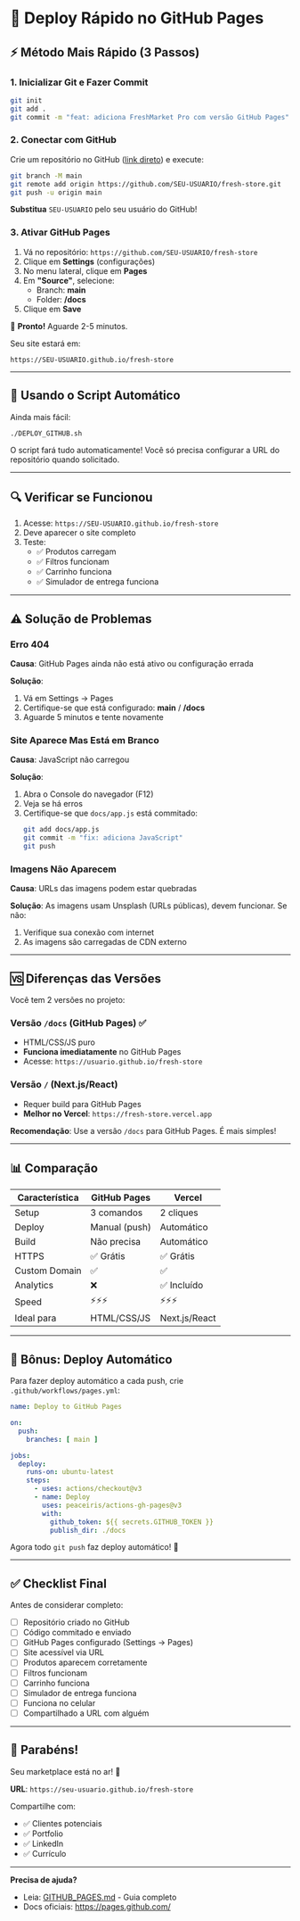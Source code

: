 # 🚀 Deploy Rápido no GitHub Pages

## ⚡ Método Mais Rápido (3 Passos)

### 1. Inicializar Git e Fazer Commit

```bash
git init
git add .
git commit -m "feat: adiciona FreshMarket Pro com versão GitHub Pages"
```

### 2. Conectar com GitHub

Crie um repositório no GitHub ([link direto](https://github.com/new)) e execute:

```bash
git branch -M main
git remote add origin https://github.com/SEU-USUARIO/fresh-store.git
git push -u origin main
```

**Substitua** `SEU-USUARIO` pelo seu usuário do GitHub!

### 3. Ativar GitHub Pages

1. Vá no repositório: `https://github.com/SEU-USUARIO/fresh-store`
2. Clique em **Settings** (configurações)
3. No menu lateral, clique em **Pages**
4. Em **"Source"**, selecione:
   - Branch: **main**
   - Folder: **/docs**
5. Clique em **Save**

🎉 **Pronto!** Aguarde 2-5 minutos.

Seu site estará em:
```
https://SEU-USUARIO.github.io/fresh-store
```

---

## 🎯 Usando o Script Automático

Ainda mais fácil:

```bash
./DEPLOY_GITHUB.sh
```

O script fará tudo automaticamente! Você só precisa configurar a URL do repositório quando solicitado.

---

## 🔍 Verificar se Funcionou

1. Acesse: `https://SEU-USUARIO.github.io/fresh-store`
2. Deve aparecer o site completo
3. Teste:
   - ✅ Produtos carregam
   - ✅ Filtros funcionam
   - ✅ Carrinho funciona
   - ✅ Simulador de entrega funciona

---

## ⚠️ Solução de Problemas

### Erro 404

**Causa**: GitHub Pages ainda não está ativo ou configuração errada

**Solução**:
1. Vá em Settings → Pages
2. Certifique-se que está configurado: **main** / **/docs**
3. Aguarde 5 minutos e tente novamente

### Site Aparece Mas Está em Branco

**Causa**: JavaScript não carregou

**Solução**:
1. Abra o Console do navegador (F12)
2. Veja se há erros
3. Certifique-se que `docs/app.js` está commitado:
   ```bash
   git add docs/app.js
   git commit -m "fix: adiciona JavaScript"
   git push
   ```

### Imagens Não Aparecem

**Causa**: URLs das imagens podem estar quebradas

**Solução**: As imagens usam Unsplash (URLs públicas), devem funcionar. Se não:
1. Verifique sua conexão com internet
2. As imagens são carregadas de CDN externo

---

## 🆚 Diferenças das Versões

Você tem 2 versões no projeto:

### Versão `/docs` (GitHub Pages) ✅
- HTML/CSS/JS puro
- **Funciona imediatamente** no GitHub Pages
- Acesse: `https://usuario.github.io/fresh-store`

### Versão `/` (Next.js/React) 
- Requer build para GitHub Pages
- **Melhor no Vercel**: `https://fresh-store.vercel.app`

**Recomendação**: Use a versão `/docs` para GitHub Pages. É mais simples!

---

## 📊 Comparação

| Característica | GitHub Pages | Vercel |
|----------------|--------------|--------|
| Setup | 3 comandos | 2 cliques |
| Deploy | Manual (push) | Automático |
| Build | Não precisa | Automático |
| HTTPS | ✅ Grátis | ✅ Grátis |
| Custom Domain | ✅ | ✅ |
| Analytics | ❌ | ✅ Incluído |
| Speed | ⚡⚡⚡ | ⚡⚡⚡ |
| Ideal para | HTML/CSS/JS | Next.js/React |

---

## 🎁 Bônus: Deploy Automático

Para fazer deploy automático a cada push, crie `.github/workflows/pages.yml`:

```yaml
name: Deploy to GitHub Pages

on:
  push:
    branches: [ main ]

jobs:
  deploy:
    runs-on: ubuntu-latest
    steps:
      - uses: actions/checkout@v3
      - name: Deploy
        uses: peaceiris/actions-gh-pages@v3
        with:
          github_token: ${{ secrets.GITHUB_TOKEN }}
          publish_dir: ./docs
```

Agora todo `git push` faz deploy automático! 🚀

---

## ✅ Checklist Final

Antes de considerar completo:

- [ ] Repositório criado no GitHub
- [ ] Código commitado e enviado
- [ ] GitHub Pages configurado (Settings → Pages)
- [ ] Site acessível via URL
- [ ] Produtos aparecem corretamente
- [ ] Filtros funcionam
- [ ] Carrinho funciona
- [ ] Simulador de entrega funciona
- [ ] Funciona no celular
- [ ] Compartilhado a URL com alguém

---

## 🎉 Parabéns!

Seu marketplace está no ar! 🚀

**URL**: `https://seu-usuario.github.io/fresh-store`

Compartilhe com:
- ✅ Clientes potenciais
- ✅ Portfolio
- ✅ LinkedIn
- ✅ Currículo

---

**Precisa de ajuda?** 
- Leia: [GITHUB_PAGES.md](GITHUB_PAGES.md) - Guia completo
- Docs oficiais: https://pages.github.com/

